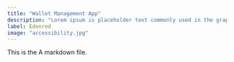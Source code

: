 ```yaml
---
title: "Wallet Management App"
description: "Lorem ipsum is placeholder text commonly used in the graphic, print, and publishing industries for previewing layouts and visual mockups."
label: Edenred
image: "accessibility.jpg"
---
```

This is the A markdown file.